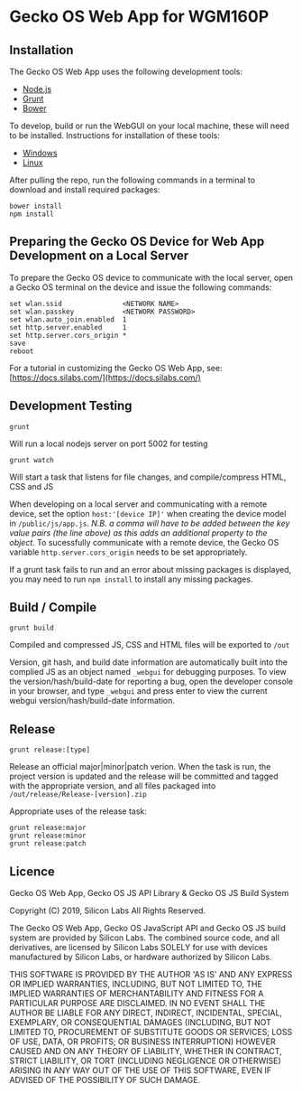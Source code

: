 # Gecko OS Web App for WGM160P

## Installation

The Gecko OS Web App uses the following development tools:

* [Node.js](http://nodejs.org)
* [Grunt](http://gruntjs.com)
* [Bower](http://bower.io)

To develop, build or run the WebGUI on your local machine, these will need to be installed. Instructions for installation of these tools:

* [Windows](docs/windows-install.md)
* [Linux](docs/linux-install.md)

After pulling the repo, run the following commands in a terminal to download and install required packages:
```
bower install
npm install
```

## Preparing the Gecko OS Device for Web App Development on a Local Server

To prepare the Gecko OS device to communicate with the local server, open a Gecko OS terminal on the device and issue the following commands:

```
set wlan.ssid               <NETWORK NAME>
set wlan.passkey            <NETWORK PASSWORD>
set wlan.auto_join.enabled  1
set http.server.enabled     1
set http.server.cors_origin *
save
reboot
```

For a tutorial in customizing the Gecko OS Web App, see:
[https://docs.silabs.com/](https://docs.silabs.com/)

## Development Testing

```grunt```

Will run a local nodejs server on port 5002 for testing

```grunt watch```

Will start a task that listens for file changes, and compile/compress HTML, CSS and JS

When developing on a local server and communicating with a remote device, set the option `host:'[device IP]'` when creating the device model in `/public/js/app.js`. _N.B. a comma will have to be added between the key value pairs (the line above) as this adds an additional property to the object._ To sucessfully communicate with a remote device, the Gecko OS variable `http.server.cors_origin` needs to be set appropriately.

If a grunt task fails to run and an error about missing packages is displayed, you may need to run `npm install` to install any missing packages.

## Build / Compile

```grunt build```

Compiled and compressed JS, CSS and HTML files will be exported to `/out`

Version, git hash, and build date information are automatically built into the complied JS as an object named `_webgui` for debugging purposes. To view the version/hash/build-date for reporting a bug, open the developer console in your browser, and type `_webgui` and press enter to view the current webgui version/hash/build-date information.

## Release

```grunt release:[type]```

Release an official major|minor|patch verion.
When the task is run, the project version is updated and the release will be committed and tagged with the appropriate version, and all files packaged into `/out/release/Release-[version].zip`

Appropriate uses of the release task:
```
grunt release:major
grunt release:minor
grunt release:patch
```

## Licence

Gecko OS Web App, Gecko OS JS API Library & Gecko OS JS Build System

Copyright (C) 2019, Silicon Labs
All Rights Reserved.

The Gecko OS Web App, Gecko OS JavaScript API and Gecko OS JS build system are
provided by Silicon Labs. The combined source code, and all derivatives, are licensed
by Silicon Labs SOLELY for use with devices manufactured by Silicon Labs, or hardware
authorized by Silicon Labs.

THIS SOFTWARE IS PROVIDED BY THE AUTHOR 'AS IS' AND ANY EXPRESS OR IMPLIED
WARRANTIES, INCLUDING, BUT NOT LIMITED TO, THE IMPLIED WARRANTIES OF
MERCHANTABILITY AND FITNESS FOR A PARTICULAR PURPOSE ARE DISCLAIMED. IN NO EVENT
SHALL THE AUTHOR BE LIABLE FOR ANY DIRECT, INDIRECT, INCIDENTAL, SPECIAL,
EXEMPLARY, OR CONSEQUENTIAL DAMAGES (INCLUDING, BUT NOT LIMITED TO, PROCUREMENT
OF SUBSTITUTE GOODS OR SERVICES; LOSS OF USE, DATA, OR PROFITS; OR BUSINESS
INTERRUPTION) HOWEVER CAUSED AND ON ANY THEORY OF LIABILITY, WHETHER IN
CONTRACT, STRICT LIABILITY, OR TORT (INCLUDING NEGLIGENCE OR OTHERWISE) ARISING
IN ANY WAY OUT OF THE USE OF THIS SOFTWARE, EVEN IF ADVISED OF THE POSSIBILITY
OF SUCH DAMAGE.
